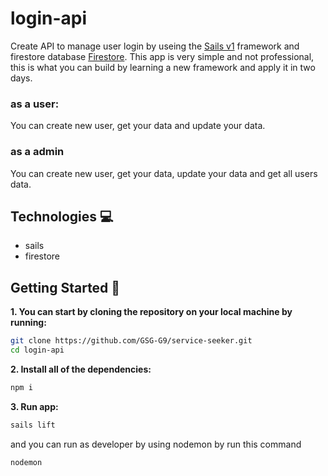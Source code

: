 # login-api

Create API to manage user login by useing the [Sails v1](https://sailsjs.com) framework and firestore database [Firestore](https://console.firebase.google.com/u/0/).
This app is very simple and not professional, this is what you can build by learning a new framework and apply it in two days.

### as a user:
You can create new user, get your data and update your data.

### as a admin
You can create new user, get your data, update your data and get all users data.

## Technologies :computer:
- sails
- firestore

## Getting Started 📣
**1. You can start by cloning the repository on your local machine by running:**

```sh
git clone https://github.com/GSG-G9/service-seeker.git
cd login-api
```

**2. Install all of the dependencies:**

```sh
npm i
```
**3. Run app:**
```sh
sails lift
```
and you can run as developer by using nodemon by run this command
```sh
nodemon
```

